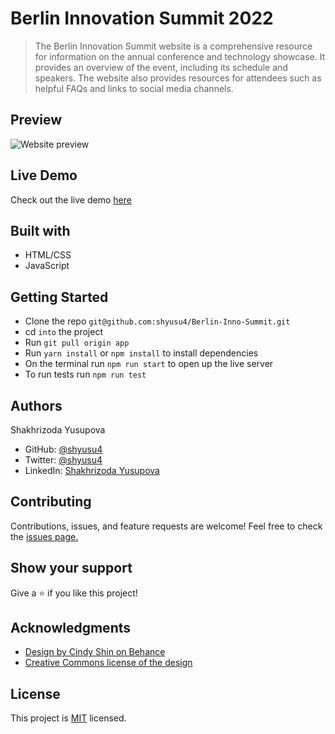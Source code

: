 # Berlin Innovation Summit 2022
> The Berlin Innovation Summit website is a comprehensive resource for information on the annual conference and technology showcase. It provides an overview of the event, including its schedule and speakers. The website also provides resources for attendees such as helpful FAQs and links to social media channels.

## Preview

![Website preview](./mockup.png)

## Live Demo

Check out the live demo [here](https://shyusu4.github.io/Berlin-Inno-Summit/)

## Built with

- HTML/CSS
- JavaScript

## Getting Started

- Clone the repo `git@github.com:shyusu4/Berlin-Inno-Summit.git`
- cd `into` the project
- Run `git pull origin app`
- Run `yarn install` or `npm install` to install dependencies
- On the terminal run `npm run start` to open up the live server
- To run tests run `npm run test`

## Authors

Shakhrizoda Yusupova

- GitHub: [@shyusu4](https://github.com/shyusu4)
- Twitter: [@shyusu4](https://twitter.com/shyusu4)
- LinkedIn: [Shakhrizoda Yusupova](https://www.linkedin.com/in/shyusu4/)

## Contributing
Contributions, issues, and feature requests are welcome!
Feel free to check the [issues page.](https://github.com/shyusu4/Berlin-Inno-Summit/issues)

## Show your support
Give a ⭐️ if you like this project!

## Acknowledgments

- [Design by Cindy Shin on Behance](https://www.behance.net/gallery/29845175/CC-Global-Summit-2015)
- [Creative Commons license of the design](https://creativecommons.org/licenses/by-nc/4.0/)

## License

This project is [MIT](https://github.com/shyusu4/Berlin-Inno-Summit/blob/main/MIT.md) licensed.
